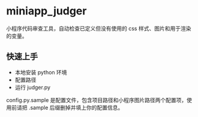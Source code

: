 # miniapp_judger
小程序代码审查工具，自动检查已定义但没有使用的 css 样式、图片和用于渲染的变量。


## 快速上手

- 本地安装 python 环境
- 配置路径
- 运行 judger.py

config.py.sample 是配置文件，包含项目路径和小程序图片路径两个配置项，使用前请把 .sample 后缀删掉并填上你的配置信息。
